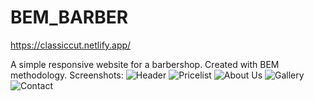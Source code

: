 # BEM_BARBER

https://classiccut.netlify.app/

A simple responsive website for a barbershop.
Created with BEM methodology.
Screenshots:
![Header](https://i.ibb.co/7vrG0bJ/screen1.png)
![Pricelist](https://i.ibb.co/nw4Qktj/screen2.png)
![About Us](https://i.ibb.co/bzcbfhV/screen3.png)
![Gallery](https://i.ibb.co/g3yY41y/screen4.png)
![Contact](https://i.ibb.co/jhdz6wH/screen5.png)
